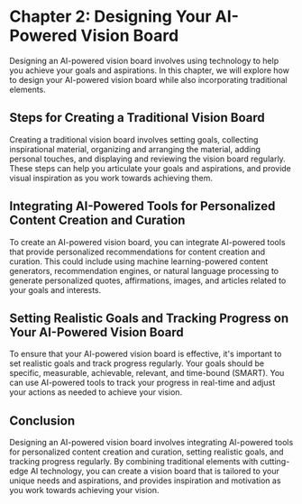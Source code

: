 Chapter 2: Designing Your AI-Powered Vision Board
=================================================

Designing an AI-powered vision board involves using technology to help you achieve your goals and aspirations. In this chapter, we will explore how to design your AI-powered vision board while also incorporating traditional elements.

Steps for Creating a Traditional Vision Board
---------------------------------------------

Creating a traditional vision board involves setting goals, collecting inspirational material, organizing and arranging the material, adding personal touches, and displaying and reviewing the vision board regularly. These steps can help you articulate your goals and aspirations, and provide visual inspiration as you work towards achieving them.

Integrating AI-Powered Tools for Personalized Content Creation and Curation
---------------------------------------------------------------------------

To create an AI-powered vision board, you can integrate AI-powered tools that provide personalized recommendations for content creation and curation. This could include using machine learning-powered content generators, recommendation engines, or natural language processing to generate personalized quotes, affirmations, images, and articles related to your goals and interests.

Setting Realistic Goals and Tracking Progress on Your AI-Powered Vision Board
-----------------------------------------------------------------------------

To ensure that your AI-powered vision board is effective, it's important to set realistic goals and track progress regularly. Your goals should be specific, measurable, achievable, relevant, and time-bound (SMART). You can use AI-powered tools to track your progress in real-time and adjust your actions as needed to achieve your vision.

Conclusion
----------

Designing an AI-powered vision board involves integrating AI-powered tools for personalized content creation and curation, setting realistic goals, and tracking progress regularly. By combining traditional elements with cutting-edge AI technology, you can create a vision board that is tailored to your unique needs and aspirations, and provides inspiration and motivation as you work towards achieving your vision.
